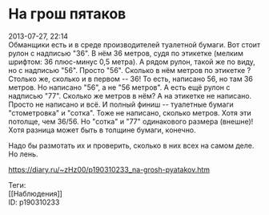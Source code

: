 На грош пятаков
================

   
 2013-07-27, 22:14   
  Обманщики есть и в среде производителей туалетной бумаги. Вот стоит рулон с надписью "36". В нём 36 метров, судя по этикетке (мелким шрифтом: 36 плюс-минус 0,5 метра). А рядом рулон, такой же по виду, но с надписью "56". Просто "56". Сколько в нём метров по этикетке ? Столько же, сколько и в первом -- 36! То есть, написано 56, но там 36 метров. Но написано "56", а не "56 метров". А есть ещё рулон с надписью "77". Сколько же метров в нём? А на этикетке не написано. Просто не написано и всё. И полный финиш -- туалетные бумаги "стометровка" и "сотка". Тоже не написано, сколько метров. Хотя эти потолще, чем 36/56. Но "сотка" и "77" одинакового размера (внешне)! Хотя разница может быть в толщине бумаги, конечно.   
   
 Надо бы размотать их и проверить, сколько в них всех на самом деле. Но лень.   
    
 <https://diary.ru/~zHz00/p190310233_na-grosh-pyatakov.htm>   
   
 Теги:   
 [[Наблюдения]]   
 ID: p190310233